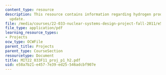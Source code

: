 ```yaml
---
content_type: resource
description: This resource contains information regarding hydrogen production progress
  update.
file: /media/courses/22-033-nuclear-systems-design-project-fall-2011/e58a7b21e4577e39ed25546adcbf907e_MIT22_033F11_proj_p1_h2.pdf
file_type: application/pdf
learning_resource_types:
- Projects
ocw_type: OCWFile
parent_title: Projects
parent_type: CourseSection
resourcetype: Document
title: MIT22_033F11_proj_p1_h2.pdf
uid: e58a7b21-e457-7e39-ed25-546adcbf907e
---
```

